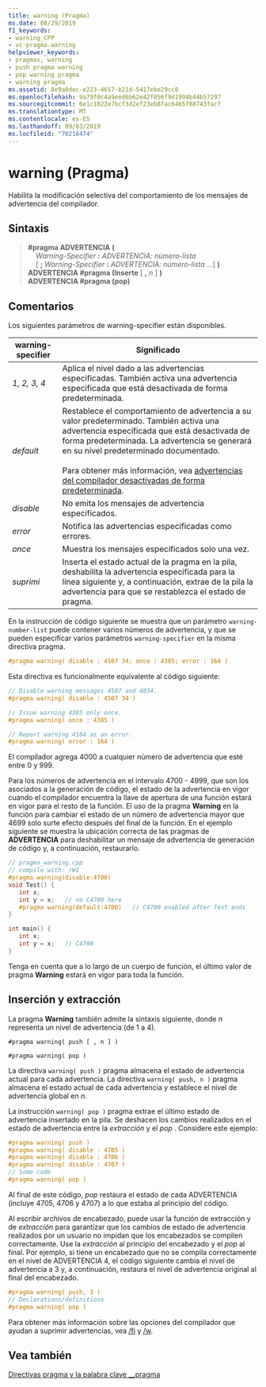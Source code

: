 ```yaml
---
title: warning (Pragma)
ms.date: 08/29/2019
f1_keywords:
- warning_CPP
- vc-pragma.warning
helpviewer_keywords:
- pragmas, warning
- push pragma warning
- pop warning pragma
- warning pragma
ms.assetid: 8e9a0dec-e223-4657-b21d-5417ebe29cc8
ms.openlocfilehash: 9a79f0c4a9eed6b62e42f056f9d1994b44b57297
ms.sourcegitcommit: 6e1c1822e7bcf3d2ef23eb8fac6465f88743facf
ms.translationtype: MT
ms.contentlocale: es-ES
ms.lasthandoff: 09/03/2019
ms.locfileid: "70216474"
---
```

# <a name="warning-pragma"></a>warning (Pragma)

Habilita la modificación selectiva del comportamiento de los mensajes de advertencia del compilador.

## <a name="syntax"></a>Sintaxis

> **#pragma ADVERTENCIA (** \
> &nbsp;&nbsp;&nbsp;&nbsp;*Warning-Specifier* **:** *ADVERTENCIA: número-lista*\
> &nbsp;&nbsp;&nbsp;&nbsp;[ **;** *Warning-Specifier* **:** *ADVERTENCIA: número-lista* ...] **)** \
> **ADVERTENCIA #pragma (Inserte** [ **,** *n* ] **)** \
> **ADVERTENCIA #pragma (pop)**

## <a name="remarks"></a>Comentarios

Los siguientes parámetros de warning-specifier están disponibles.

|warning-specifier|Significado|
|------------------------|-------------|
|*1, 2, 3, 4*|Aplica el nivel dado a las advertencias especificadas. También activa una advertencia especificada que está desactivada de forma predeterminada.|
|*default*|Restablece el comportamiento de advertencia a su valor predeterminado. También activa una advertencia especificada que está desactivada de forma predeterminada. La advertencia se generará en su nivel predeterminado documentado.<br /><br /> Para obtener más información, vea [advertencias del compilador desactivadas de forma predeterminada](../preprocessor/compiler-warnings-that-are-off-by-default.md).|
|*disable*|No emita los mensajes de advertencia especificados.|
|*error*|Notifica las advertencias especificadas como errores.|
|*once*|Muestra los mensajes especificados solo una vez.|
|*suprimi*|Inserta el estado actual de la pragma en la pila, deshabilita la advertencia especificada para la línea siguiente y, a continuación, extrae de la pila la advertencia para que se restablezca el estado de pragma.|

En la instrucción de código siguiente se muestra que un parámetro `warning-number-list` puede contener varios números de advertencia, y que se pueden especificar varios parámetros `warning-specifier` en la misma directiva pragma.

```cpp
#pragma warning( disable : 4507 34; once : 4385; error : 164 )
```

Esta directiva es funcionalmente equivalente al código siguiente:

```cpp
// Disable warning messages 4507 and 4034.
#pragma warning( disable : 4507 34 )

// Issue warning 4385 only once.
#pragma warning( once : 4385 )

// Report warning 4164 as an error.
#pragma warning( error : 164 )
```

El compilador agrega 4000 a cualquier número de advertencia que esté entre 0 y 999.

Para los números de advertencia en el intervalo 4700 - 4999, que son los asociados a la generación de código, el estado de la advertencia en vigor cuando el compilador encuentra la llave de apertura de una función estará en vigor para el resto de la función. El uso de la pragma **Warning** en la función para cambiar el estado de un número de advertencia mayor que 4699 solo surte efecto después del final de la función. En el ejemplo siguiente se muestra la ubicación correcta de las pragmas de **ADVERTENCIA** para deshabilitar un mensaje de advertencia de generación de código y, a continuación, restaurarlo.

```cpp
// pragma_warning.cpp
// compile with: /W1
#pragma warning(disable:4700)
void Test() {
   int x;
   int y = x;   // no C4700 here
   #pragma warning(default:4700)   // C4700 enabled after Test ends
}

int main() {
   int x;
   int y = x;   // C4700
}
```

Tenga en cuenta que a lo largo de un cuerpo de función, el último valor de pragma **Warning** estará en vigor para toda la función.

## <a name="push-and-pop"></a>Inserción y extracción

La pragma **Warning** también admite la sintaxis siguiente, donde *n* representa un nivel de advertencia (de 1 a 4).

`#pragma warning( push [ , n ] )`

`#pragma warning( pop )`

La directiva `warning( push )` pragma almacena el estado de advertencia actual para cada advertencia. La directiva `warning( push, n )` pragma almacena el estado actual de cada advertencia y establece el nivel de advertencia global en *n*.

La instrucción `warning( pop )` pragma extrae el último estado de advertencia insertado en la pila. Se deshacen los cambios realizados en el estado de advertencia entre la *extracción* y el *pop* . Considere este ejemplo:

```cpp
#pragma warning( push )
#pragma warning( disable : 4705 )
#pragma warning( disable : 4706 )
#pragma warning( disable : 4707 )
// Some code
#pragma warning( pop )
```

Al final de este código, *pop* restaura el estado de cada ADVERTENCIA (incluye 4705, 4706 y 4707) a lo que estaba al principio del código.

Al escribir archivos de encabezado, puede usar la función de extracción y de *extracción* para garantizar que los cambios de estado de advertencia realizados por un usuario no impidan que los encabezados se compilen correctamente. Use la *extracción* al principio del encabezado y el *pop* al final. Por ejemplo, si tiene un encabezado que no se compila correctamente en el nivel de ADVERTENCIA 4, el código siguiente cambia el nivel de advertencia a 3 y, a continuación, restaura el nivel de advertencia original al final del encabezado.

```cpp
#pragma warning( push, 3 )
// Declarations/definitions
#pragma warning( pop )
```

Para obtener más información sobre las opciones del compilador que ayudan a suprimir advertencias, vea [/fi](../build/reference/fi-name-forced-include-file.md) y [/w](../build/reference/compiler-option-warning-level.md).

## <a name="see-also"></a>Vea también

[Directivas pragma y la palabra clave __pragma](../preprocessor/pragma-directives-and-the-pragma-keyword.md)
